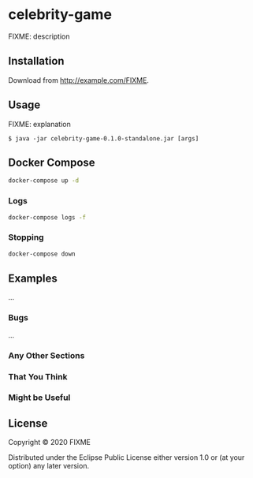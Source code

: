 # celebrity-game

FIXME: description

## Installation

Download from http://example.com/FIXME.

## Usage

FIXME: explanation

    $ java -jar celebrity-game-0.1.0-standalone.jar [args]

## Docker Compose

``` sh
docker-compose up -d
```

### Logs

``` sh
docker-compose logs -f
```

### Stopping

``` sh
docker-compose down
```

## Examples

...

### Bugs

...

### Any Other Sections
### That You Think
### Might be Useful

## License

Copyright © 2020 FIXME

Distributed under the Eclipse Public License either version 1.0 or (at
your option) any later version.
